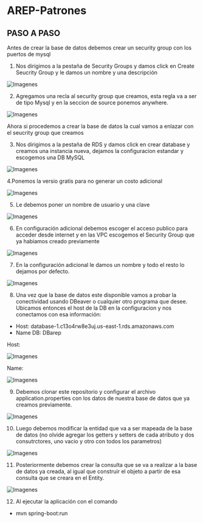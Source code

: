 # AREP-Patrones
## PASO A PASO

Antes de crear la base de datos debemos crear un security group con los puertos de mysql

1. Nos dirigimos a la pestaña de Security Groups y damos click en Create Seucrity Group y le damos un nombre y una descripción

![Imagenes](https://github.com/checho1998/AREP-Patrones/blob/master/Imagenes/1.PNG)

2. Agregamos una recla al security group que creamos, esta regla va a ser de tipo Mysql y en la seccion de source ponemos anywhere.

![Imagenes](https://github.com/checho1998/AREP-Patrones/blob/master/Imagenes/2.PNG)


Ahora si procedemos a crear la base de datos la cual vamos a enlazar con el seucrity group que creamos

3. Nos dirigimos a la pestaña de RDS y damos click en crear database y creamos una instancia nueva, dejamos la configuracion estandar y escogemos una DB MySQL

![Imagenes](https://github.com/checho1998/AREP-Patrones/blob/master/Imagenes/3.PNG)

4.Ponemos la versio gratis para no generar un costo adicional

![Imagenes](https://github.com/checho1998/AREP-Patrones/blob/master/Imagenes/4.PNG)

5. Le debemos poner un nombre de usuario y una clave

![Imagenes](https://github.com/checho1998/AREP-Patrones/blob/master/Imagenes/5.PNG)

6. En configuración adicional debemos escoger el acceso publico para acceder desde internet y en las VPC escogemos el Security Group que ya habiamos creado previamente

![Imagenes](https://github.com/checho1998/AREP-Patrones/blob/master/Imagenes/6.PNG)

7. En la configuración adicional le damos un nombre y todo el resto lo dejamos por defecto.

![Imagenes](https://github.com/checho1998/AREP-Patrones/blob/master/Imagenes/7.PNG)

8. Una vez que la base de datos este disponible vamos a probar la conectividad usando DBeaver o cualquier otro programa que desee.
Ubicamos entonces el host de la DB en la configuracion y nos conectamos con esa información:

- Host: database-1.c13o4rw8e3uj.us-east-1.rds.amazonaws.com
- Name DB: DBarep

Host:

![Imagenes](https://github.com/checho1998/AREP-Patrones/blob/master/Imagenes/8.PNG)

Name:

![Imagenes](https://github.com/checho1998/AREP-Patrones/blob/master/Imagenes/9.PNG)

9. Debemos clonar este repositorio y configurar el archivo application.properties con los datos de nuestra base de datos que ya creamos previamente.

![Imagenes](https://github.com/checho1998/AREP-Patrones/blob/master/Imagenes/10.PNG)

10. Luego debemos modificar la entidad que va a ser mapeada de la base de datos (no olvide agregar los getters y setters de cada atributo y dos consutrctores, uno vacio y otro con todos los parametros)

![Imagenes](https://github.com/checho1998/AREP-Patrones/blob/master/Imagenes/11.PNG)

11. Posteriormente debemos crear la consulta que se va a realizar a la base de datos ya creada, al igual que construir el objeto a partir de esa consulta que se creara en el Entity.

![Imagenes](https://github.com/checho1998/AREP-Patrones/blob/master/Imagenes/12.PNG)

12. Al ejecutar la aplicación con el comando 

- mvn spring-boot:run

